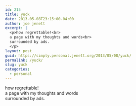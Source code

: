 ```yaml
---
id: 215
title: yuck
date: 2013-05-08T23:15:00-04:00
author: joe jenett
excerpt: |
  <p>how regrettable!<br>
  a page with my thoughts and words<br>
  surrounded by ads.
  </p>
layout: post
guid: https://simply.personal.jenett.org/2013/05/08/yuck/
permalink: /yuck/
slug: yuck
categories:
  - personal
---
```

how regrettable!  
a page with my thoughts and words  
surrounded by ads.